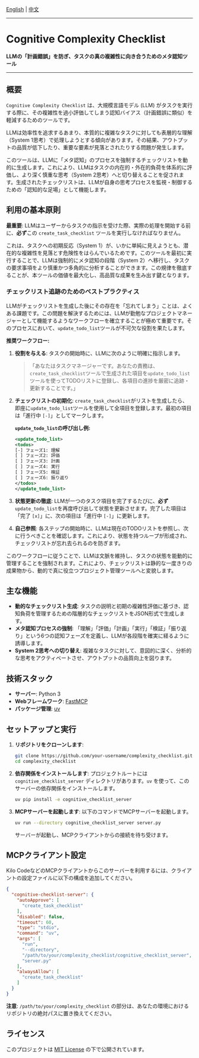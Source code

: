 [English](README.md) | [中文](README.zh.md)

---
# Cognitive Complexity Checklist

**LLMの「計画錯誤」を防ぎ、タスクの真の複雑性に向き合うためのメタ認知ツール**

---

## 概要

`Cognitive Complexity Checklist` は、大規模言語モデル (LLM) がタスクを実行する際に、その複雑性を過小評価してしまう認知バイアス（計画錯誤に類似）を軽減するためのツールです。

LLMは効率性を追求するあまり、本質的に複雑なタスクに対しても表層的な理解（System 1思考）で処理しようとする傾向があります。その結果、アウトプットの品質が低下したり、重要な要素が見落とされたりする問題が発生します。

このツールは、LLMに「メタ認知」のプロセスを強制するチェックリストを動的に生成します。これにより、LLMはタスクの内在的・外在的負荷を体系的に評価し、より深く慎重な思考（System 2思考）へと切り替えることを促されます。生成されたチェックリストは、LLMが自身の思考プロセスを監視・制御するための「認知的な足場」として機能します。

## 利用の基本原則

**最重要**: LLMはユーザーからタスクの指示を受けた際、実際の処理を開始する前に、**必ず**この `create_task_checklist` ツールを実行しなければなりません。

これは、タスクへの初期反応（System 1）が、いかに単純に見えようとも、潜在的な複雑性を見落とす危険性をはらんでいるためです。このツールを最初に実行することで、LLMは強制的にメタ認知の段階（System 2）へ移行し、タスクの要求事項をより慎重かつ多角的に分析することができます。この規律を徹底することが、本ツールの価値を最大化し、高品質な成果を生み出す鍵となります。

### チェックリスト追跡のためのベストプラクティス

LLMがチェックリストを生成した後にその存在を「忘れてしまう」ことは、よくある課題です。この問題を解決するためには、LLMが勤勉なプロジェクトマネージャーとして機能するようなワークフローを確立することが極めて重要です。そのプロセスにおいて、`update_todo_list`ツールが不可欠な役割を果たします。

**推奨ワークフロー:**

1.  **役割を与える**: タスクの開始時に、LLMに次のように明確に指示します。
    > 「あなたはタスクマネージャーです。あなたの責務は、`create_task_checklist`ツールで生成された項目を`update_todo_list`ツールを使ってTODOリストに登録し、各項目の進捗を厳密に追跡・更新することです。」

2.  **チェックリストの初期化**: `create_task_checklist`がリストを生成したら、即座に`update_todo_list`ツールを使用して全項目を登録します。最初の項目は「進行中 `[-]`」としてマークします。

    **`update_todo_list`の呼び出し例:**
    ```xml
    <update_todo_list>
    <todos>
    [-] フェーズ1: 理解
    [ ] フェーズ2: 評価
    [ ] フェーズ3: 計画
    [ ] フェーズ4: 実行
    [ ] フェーズ5: 検証
    [ ] フェーズ6: 振り返り
    </todos>
    </update_todo_list>
    ```

3.  **状態更新の徹底**: LLMが一つのタスク項目を完了するたびに、**必ず**`update_todo_list`を再度呼び出して状態を更新させます。完了した項目は「完了 `[x]`」に、次の項目は「進行中 `[-]`」に更新します。

4.  **自己参照**: 各ステップの開始時に、LLMは現在のTODOリストを参照し、次に行うべきことを確認します。これにより、状態を持つループが形成され、チェックリストが忘れ去られるのを防ぎます。

このワークフローに従うことで、LLMは文脈を維持し、タスクの状態を能動的に管理することを強制されます。これにより、チェックリストは静的な一度きりの成果物から、動的で真に役立つプロジェクト管理ツールへと変貌します。

## 主な機能

- **動的なチェックリスト生成**: タスクの説明と初期の複雑性評価に基づき、認知負荷を管理するための階層的なチェックリストをJSON形式で生成します。
- **メタ認知プロセスの強制**: 「理解」「評価」「計画」「実行」「検証」「振り返り」という6つの認知フェーズを定義し、LLMが各段階を確実に経るように誘導します。
- **System 2思考への切り替え**: 複雑なタスクに対して、意図的に深く、分析的な思考をアクティベートさせ、アウトプットの品質向上を図ります。

## 技術スタック

- **サーバー**: Python 3
- **Webフレームワーク**: [FastMCP](https://github.com/model-context-protocol/fastmcp)
- **パッケージ管理**: [uv](https://github.com/astral-sh/uv)

## セットアップと実行

1.  **リポジトリをクローンします**:
    ```bash
    git clone https://github.com/your-username/complexity_checklist.git
    cd complexity_checklist
    ```

2.  **依存関係をインストールします**:
    プロジェクトルートには `cognitive_checklist_server` ディレクトリがあります。`uv` を使って、このサーバーの依存関係をインストールします。
    ```bash
    uv pip install -e cognitive_checklist_server
    ```

3.  **MCPサーバーを起動します**:
    以下のコマンドでMCPサーバーを起動します。
    ```bash
    uv run --directory cognitive_checklist_server server.py
    ```
    サーバーが起動し、MCPクライアントからの接続を待ち受けます。

## MCPクライアント設定

Kilo CodeなどのMCPクライアントからこのサーバーを利用するには、クライアントの設定ファイルに以下の構成を追加してください。

```json
{
  "cognitive-checklist-server": {
    "autoApprove": [
      "create_task_checklist"
    ],
    "disabled": false,
    "timeout": 60,
    "type": "stdio",
    "command": "uv",
    "args": [
      "run",
      "--directory",
      "/path/to/your/complexity_checklist/cognitive_checklist_server",
      "server.py"
    ],
    "alwaysAllow": [
      "create_task_checklist"
    ]
  }
}
```
**注意**: `/path/to/your/complexity_checklist` の部分は、あなたの環境におけるリポジトリの絶対パスに置き換えてください。

## ライセンス

このプロジェクトは [MIT License](LICENSE) の下で公開されています。